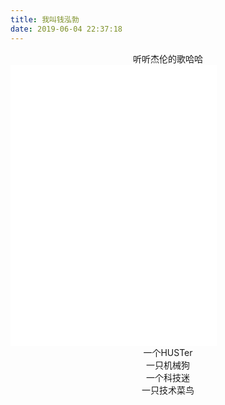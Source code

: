 ```yaml
---
title: 我叫钱泓勃
date: 2019-06-04 22:37:18
---
```

<center>听听杰伦的歌哈哈</center>

<iframe frameborder="no" border="0" marginwidth="0" marginheight="0" width=330 height=450 src="//music.163.com/outchain/player?type=0&id=2760280064&auto=0&height=430"></iframe>

<center>一个HUSTer</center>
<center>一只机械狗</center>
<center>一个科技迷</center>
<center>一只技术菜鸟</center>